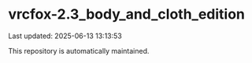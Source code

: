 # vrcfox-2.3_body_and_cloth_edition

Last updated: 2025-06-13 13:13:53

This repository is automatically maintained.
